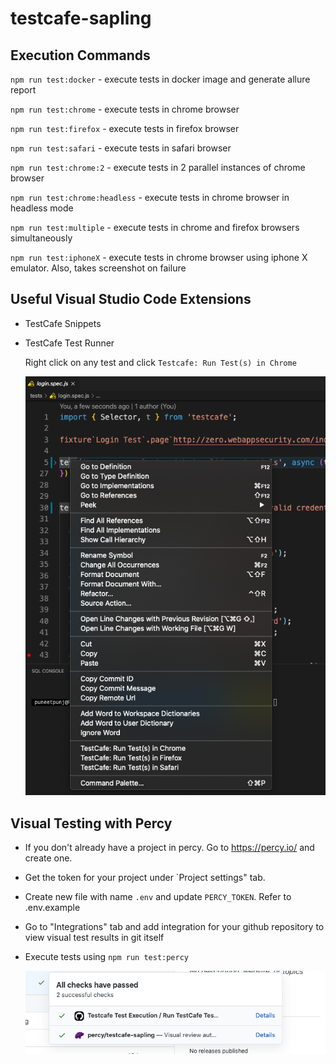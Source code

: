 # testcafe-sapling

## Execution Commands

`npm run test:docker` - execute tests in docker image and generate allure report

`npm run test:chrome` - execute tests in chrome browser

`npm run test:firefox` - execute tests in firefox browser

`npm run test:safari` - execute tests in safari browser

`npm run test:chrome:2` - execute tests in 2 parallel instances of chrome browser

`npm run test:chrome:headless` - execute tests in chrome browser in headless mode

`npm run test:multiple` - execute tests in chrome and firefox browsers simultaneously

`npm run test:iphoneX` - execute tests in chrome browser using iphone X emulator. Also, takes screenshot on failure

## Useful Visual Studio Code Extensions

- TestCafe Snippets
- TestCafe Test Runner

  Right click on any test and click `Testcafe: Run Test(s) in Chrome`

  ![alt text](img/TestRunnerExtension.jpg)

## Visual Testing with Percy

- If you don't already have a project in percy. Go to https://percy.io/ and create one.
- Get the token for your project under `Project settings" tab.
- Create new file with name `.env` and update `PERCY_TOKEN`. Refer to .env.example
- Go to "Integrations" tab and add integration for your github repository to view visual test results in git itself
- Execute tests using `npm run test:percy`

  ![alt text](img/PercyGit.jpg)
